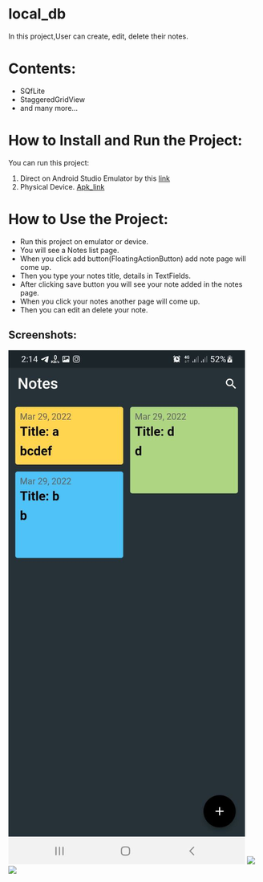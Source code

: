 # local_db


In this project,User can create, edit, delete their notes.

# Contents:

* SQfLite
* StaggeredGridView 
* and many more...

# How to Install and Run the Project:

You can run this project:

1. Direct on Android Studio Emulator by this [link](https://github.com/RashadZA/local_db)
2. Physical Device. [Apk_link](https://drive.google.com/file/d/1jUfLB7_3A90HyYE1R7NOuLcz7LLCFf6n/view?usp=sharing)

# How to Use the Project:

* Run this project on emulator or device.
* You will see a Notes list page.
* When you click  add button(FloatingActionButton) add note page will come up.
* Then you type your notes title, details in TextFields.
* After clicking save button you will see your note added in the notes page.
* When you click your notes another page will come up.
* Then you can edit an delete your note.


## Screenshots:

<img src="Screenshots/01.jpg">
<img src="Screenshot/02.jpg">
<img src="Screenshot/03.jpg">

